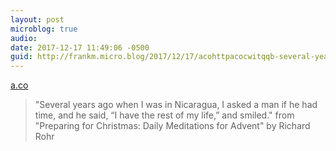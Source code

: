 ```yaml
---
layout: post
microblog: true
audio: 
date: 2017-12-17 11:49:06 -0500
guid: http://frankm.micro.blog/2017/12/17/acohttpacocwitqqb-several-years.html
---
```

 [a.co](http://a.co/cWItQQB)

> "Several years ago when I was in Nicaragua, I asked a man if he had time, and he said, “I have the rest of my life,” and smiled." from "Preparing for Christmas: Daily Meditations for Advent" by Richard Rohr
